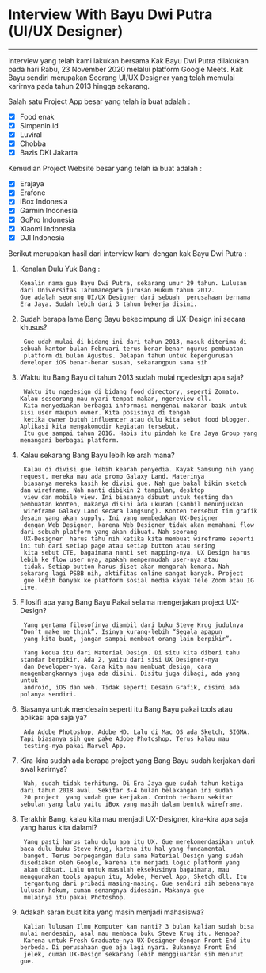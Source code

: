 # Interview With Bayu Dwi Putra (UI/UX Designer) #

- - - -

Interview yang telah kami lakukan bersama Kak Bayu Dwi Putra dilakukan pada hari Rabu, 23 November 2020 melalui platform Google Meets. Kak Bayu sendiri merupakan Seorang UI/UX Designer yang telah memulai karirnya pada tahun 2013 hingga sekarang. 

Salah satu Project App besar yang telah ia buat adalah :

- [x] Food enak 
- [x] Simpenin.id 
- [x] Luviral 
- [x] Chobba 
- [x] Bazis DKI Jakarta 

Kemudian Project Website besar yang telah ia buat adalah :

- [x] Erajaya
- [x] Erafone
- [x] iBox Indonesia
- [x] Garmin Indonesia
- [x] GoPro Indonesia
- [x] Xiaomi Indonesia
- [x] DJI Indonesia

Berikut merupakan hasil dari interview kami dengan kak Bayu Dwi Putra :


1. Kenalan Dulu Yuk Bang :

       Kenalin nama gue Bayu Dwi Putra, sekarang umur 29 tahun. Lulusan dari Universitas Tarumanegara jurusan Hukum tahun 2012. 
       Gue adalah seorang UI/UX Designer dari sebuah  perusahaan bernama Era Jaya. Sudah lebih dari 3 tahun bekerja disini.

2. Sudah berapa lama Bang Bayu bekecimpung di UX-Design ini secara khusus?

        Gue udah mulai di bidang ini dari tahun 2013, masuk diterima di sebuah kantor bulan Februari terus benar-benar ngurus pembuatan 
        platform di bulan Agustus. Delapan tahun untuk kepengurusan developer iOS benar-benar susah, sekarangpun sama sih

3. Waktu itu Bang Bayu di tahun 2013 sudah mulai ngedesign apa saja?

        Waktu itu ngedesign di bidang food directory, seperti Zomato. Kalau seseorang mau nyari tempat makan, ngereview dll. 
        Kita menyediakan berbagai informasi mengenai makanan baik untuk sisi user maupun owner. Kita posisinya di tengah 
        ketika owner butuh influencer atau dulu kita sebut food blogger. Aplikasi kita mengakomodir kegiatan tersebut. 
        Itu gue sampai tahun 2016. Habis itu pindah ke Era Jaya Group yang menangani berbagai platform.

4. Kalau sekarang Bang Bayu lebih ke arah mana?

        Kalau di divisi gue lebih kearah penyedia. Kayak Samsung nih yang request, mereka mau ada promo Galaxy Land. Materinya 
        biasanya mereka kasih ke divisi gue. Nah gue bakal bikin sketch dan wireframe. Nah nanti dibikin 2 tampilan, desktop 
        view dan mobile view. Ini biasanya dibuat untuk testing dan pembuatan konten, makanya disini ada ukuran (sambil menunjukkan 
        wireframe Galaxy Land secara langsung). Konten tersebut tim grafik desain yang akan supply. Ini yang membedakan UX-Designer 
        dengan Web Designer, karena Web Designer tidak akan memahami flow dari sebuah platform yang akan dibuat. Nah seorang 
        UX-Designer  harus tahu nih ketika kita membuat wireframe seperti ini tuh dari setiap page atau setiap button atau sering 
        kita sebut CTE, bagaimana nanti set mapping-nya. UX Design harus lebih ke flow user nya, apakah mempermudah user-nya atau 
        tidak. Setiap button harus diset akan mengarah kemana. Nah sekarang lagi PSBB nih, aktifitas online sangat banyak. Project 
        gue lebih banyak ke platform sosial media kayak Tele Zoom atau IG Live.
        
5. Filosifi apa yang Bang Bayu Pakai selama mengerjakan project UX-Design?

        Yang pertama filosofinya diambil dari buku Steve Krug judulnya “Don’t make me think”. Isinya kurang-lebih “Segala apapun 
        yang kita buat, jangan sampai membuat orang lain berpikir”.
        
        Yang kedua itu dari Material Design. Di situ kita diberi tahu standar berpikir. Ada 2, yaitu dari sisi UX Designer-nya 
        dan Developer-nya. Cara kita mau membuat design, cara mengembangkannya juga ada disini. Disitu juga dibagi, ada yang untuk 
        android, iOS dan web. Tidak seperti Desain Grafik, disini ada polanya sendiri.
        
6. Biasanya untuk mendesain seperti itu Bang Bayu pakai tools atau aplikasi apa saja ya?

        Ada Adobe Photoshop, Adobe HD. Lalu di Mac OS ada Sketch, SIGMA. Tapi biasanya sih gue pake Adobe Photoshop. Terus kalau mau 
        testing-nya pakai Marvel App.
        
7. Kira-kira sudah ada berapa project yang Bang Bayu sudah kerjakan dari awal karirnya?

        Wah, sudah tidak terhitung. Di Era Jaya gue sudah tahun ketiga dari tahun 2018 awal. Sekitar 3-4 bulan belakangan ini sudah 
        20 project  yang sudah gue kerjakan. Contoh terbaru sekitar sebulan yang lalu yaitu iBox yang masih dalam bentuk wireframe.
        
8. Terakhir Bang, kalau kita mau menjadi UX-Designer, kira-kira apa saja yang harus kita dalami?

        Yang pasti harus tahu dulu apa itu UX. Gue merekomendasikan untuk baca dulu buku Steve Krug, karena itu hal yang fundamental 
        banget. Terus berpegangan dulu sama Material Design yang sudah disediakan oleh Google, karena itu menjadi logic platform yang 
        akan dibuat. Lalu untuk masalah eksekusinya bagaimana, mau menggunakan tools apapun itu, Adobe, Mervel App, Sketch dll. Itu 
        tergantung dari pribadi masing-masing. Gue sendiri sih sebenarnya lulusan hokum, cuman senangnya didesain. Makanya gue 
        mulainya itu pakai Photoshop.
        
9. Adakah saran buat kita yang masih menjadi mahasiswa?

        Kalian lulusan Ilmu Komputer kan nanti? 3 bulan kalian sudah bisa mulai mendesain, asal mau membaca buku Steve Krug itu. Kenapa? 
        Karena untuk Fresh Graduate-nya UX-Designer dengan Front End itu berbeda. Di perusahaan gue aja lagi nyari. Bukannya Front End 
        jelek, cuman UX-Design sekarang lebih menggiuarkan sih menurut gue.
